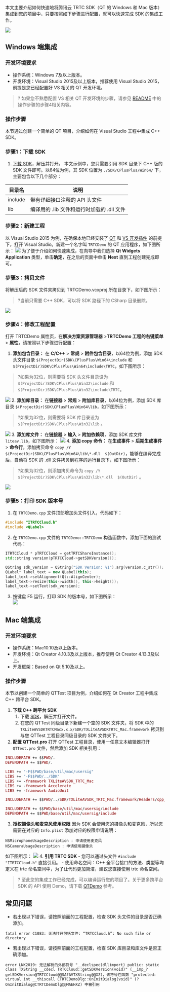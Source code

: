 本文主要介绍如何快速地将腾讯云 TRTC SDK（QT 的 Windows 和 Mac 版本）集成到您的项目中，只要按照如下步骤进行配置，就可以快速完成 SDK 的集成工作。

![](https://qcloudimg.tencent-cloud.cn/raw/49940081e803fb4534019ad5cb03dff8.png)

## Windows 端集成
### 开发环境要求
- 操作系统：Windows 7及以上版本。
- 开发环境：Visual Studio 2015及以上版本，推荐使用 Visual Studio 2015，前提是您已经配置好 VS 相关的 QT 开发环境。
>? 如果您不熟悉配置 VS 相关 QT 开发环境的步骤，请参见 [README](https://github.com/tencentyun/TRTCSDK/blob/master/Windows/QTDemo/README.md) 中的操作步骤的步骤4相关内容。

### 操作步骤
本节通过创建一个简单的 QT 项目，介绍如何在 Visual Studio 工程中集成 C++ SDK。

### 步骤1：下载 SDK
1. [下载 SDK](https://liteav.sdk.qcloud.com/download/latest/TXLiteAVSDK_TRTC_Win_latest.zip)，解压并打开。
本文示例中，您只需要引用 SDK 目录下 C++ 版的 SDK 文件即可。以64位为例，其 SDK 位置为 `./SDK/CPlusPlus/Win64/` 下，主要包含以下几个部分：
<table>
<thead>
<tr>
<th>目录名</th>
<th>说明</th>
</tr>
</thead>
<tbody><tr>
<td>include</td>
<td>带有详细接口注释的 API 头文件</td>
</tr>
<tr>
<td>lib</td>
<td>编译用的 .lib 文件和运行时加载的 .dll 文件</td>
</tr>
</tbody></table>

### 步骤2：新建工程[](id:using_cpp_qt_step2)
以 Visual Studio 2015 为例，在确保本地已经安装了 [QT](https://download.qt.io/archive/qt/5.9/5.9.1/qt-opensource-windows-x86-5.9.1.exe) 和 [VS 开发插件](https://download.qt.io/archive/vsaddin/2.6.0/qt-vsaddin-msvc2015-2.6.0.vsix) 的前提下，打开 Visual Studio。新建一个名字叫 `TRTCDemo` 的 QT 应用程序，如下图所示：
![](https://qcloudimg.tencent-cloud.cn/raw/17f1d06f0b14108318cf167048e1887a.png)
为了便于介绍如何快速集成，在向导中我们选择 **Qt Widgets Application** 类型，单击**确定**，在之后的页面中单击 **Next** 直到工程创建完成即可。

### 步骤3：拷贝文件[](id:using_cpp_qt_step3)
将解压后的 SDK 文件夹拷贝到 TRTCDemo.vcxproj 所在目录下，如下图所示：
>?当前只需要 C++ SDK，可以将 SDK 路径下的 CSharp 目录删除。
>
![](https://qcloudimg.tencent-cloud.cn/raw/ba31b4ac0c00c1749b95bbf40f4065a5.png)

### 步骤4：修改工程配置[](id:using_cpp_qt_step4)
打开 TRTCDemo 属性页，在**解决方案资源管理器** >**TRTCDemo 工程的右键菜单** > **属性**，请按照以下步骤进行配置：
1. **添加包含目录：**
在 **C/C++** > **常规** > **附件包含目录**，以64位为例，添加 SDK 头文件目录 `$(ProjectDir)SDK\CPlusPlus\Win64\include` 和 `$(ProjectDir)SDK\CPlusPlus\Win64\include\TRTC`，如下图所示：
>?如果为32位，则需要将 SDK 头文件目录设为 `$(ProjectDir)SDK\CPlusPlus\Win32\include` 和 `$(ProjectDir)SDK\CPlusPlus\Win32\include\TRTC`。
>
![](https://qcloudimg.tencent-cloud.cn/raw/91adc6849773ef65225968121a15a78a.png)
2. **添加库目录：**
在**链接器** > **常规** > **附加库目录**，以64位为例，添加 SDK 库目录 `$(ProjectDir)SDK\CPlusPlus\Win64\lib`，如下图所示：
>?如果为32位，则需要将 SDK 库目录设为 `$(ProjectDir)SDK\CPlusPlus\Win32\lib` 。
>
![](https://qcloudimg.tencent-cloud.cn/raw/f81588ede225cb468fcdaf9d5a57ab12.png)
3. **添加库文件：**
在**链接器** > **输入** > **附加依赖项**，添加 SDK 库文件 `liteav.lib`，如下图所示：
![](https://qcloudimg.tencent-cloud.cn/raw/6502fa3ebc5b5f5c6e4b62500a2d227e.png)
4. **添加 copy 命令：**
在**生成事件** > **后期生成事件** > **命令行**，添加拷贝命令 `copy /Y $(ProjectDir)SDK\CPlusPlus\Win64\lib\*.dll  $(OutDir)`，能够在编译完成后，自动将 SDK 的 .dll 文件拷贝到程序的运行目录下，如下图所示：
>?如果为32位，则添加拷贝命令为 `copy /Y $(ProjectDir)SDK\CPlusPlus\Win32\lib\*.dll  $(OutDir)` 。
>
![](https://qcloudimg.tencent-cloud.cn/raw/3ca8cdbfbc5bfc31ae87bad68a872261.png)

### 步骤5：打印 SDK 版本号[](id:using_cpp_qt_step5)
1. 在 `TRTCDemo.cpp` 文件顶部增加头文件引入，代码如下：
``` c++
#include "ITRTCCloud.h"
#include <QLabel>
```
2. 在 `TRTCDemo.cpp` 文件的 `TRTCDemo::TRTCDemo` 构造函数中，添加下面的测试代码：
```C++
ITRTCCloud * pTRTCCloud = getTRTCShareInstance();
std::string version(pTRTCCloud->getSDKVersion());

QString sdk_version = QString("SDK Version: %1").arg(version.c_str());
QLabel* label_text = new QLabel(this);
label_text->setAlignment(Qt::AlignCenter);
label_text->resize(this->width(), this->height());
label_text->setText(sdk_version);
```
3. 按键盘 F5 运行，打印 SDK 的版本号，如下图所示：  
![](https://qcloudimg.tencent-cloud.cn/raw/bc1ddf818e5f0571c72d34ba212691c7.png)



## Mac 端集成
### 开发环境要求

- 操作系统：Mac10.10及以上版本。
- 开发环境：Qt Creator 4.10.3及以上版本，推荐使用 Qt Creator 4.13.3及以上。
- 开发框架：Based on Qt 5.10及以上。

### 操作步骤
本节以创建一个简单的 QTTest 项目为例，介绍如何在 Qt Creator 工程中集成 C++ 跨平台 SDK。

[](id:mac_step1)
1. **下载 C++ 跨平台 SDK**
	1. 下载 [SDK](https://liteav.sdk.qcloud.com/download/latest/TXLiteAVSDK_TRTC_Mac_latest.tar.bz2)，解压并打开文件。
	2. 在您的 QTTest 同级目录下新建一个空的 SDK 文件夹，将 SDK 中的`TXLiteAVSDKTRTCMacx.x.x/SDK/TXLiteAVSDKTRTC_Mac.framework` 拷贝到与您 QTTest 工程目录同级目录的 SDK 文件夹下。
2. **配置 QTTest.pro**[](id:mac_step2)
打开 QTTest 工程目录，使用一任意文本编辑器打开 `QTTest.pro` 文件，然后添加 SDK 相关引用：
```MAC
INCLUDEPATH += $$PWD/.
DEPENDPATH += $$PWD/.

LIBS += "-F$$PWD/base/util/mac/usersig"
LIBS += "-F$$PWD/../SDK"
LIBS += -framework TXLiteAVSDK_TRTC_Mac
LIBS += -framework Accelerate
LIBS += -framework AudioUnit

INCLUDEPATH += $$PWD/../SDK/TXLiteAVSDK_TRTC_Mac.framework/Headers/cpp_interface

INCLUDEPATH += $$PWD/base/util/mac/usersig/include
DEPENDPATH += $$PWD/base/util/mac/usersig/include
```
3. **授权摄像头和麦克风使用权限**[](id:mac_step3)
因为 SDK 会使用您的摄像头和麦克风，所以您需要在对应的 `Info.plist` 添加对应的权限申请说明：
```none
NSMicrophoneUsageDescription : 申请使用麦克风
NSCameraUsageDescription : 申请使用摄像头
```
如下图所示：
![](https://main.qcloudimg.com/raw/eac2455042c11db8ce3de49920fa18c1.png)
4. **引用 TRTC SDK**[](id:mac_step4)
	- 您可以通过头文件 `#include "ITRTCCloud.h"` 直接引用。
	- 使用命名空间：C++ 全平台接口的方法、类型等均定义在 trtc 命名空间中，为了让代码更加简洁，建议您直接使用 trtc 命名空间。

>? 至此您的集成工作已经完成，可以编译运行您的项目了。关于更多跨平台 SDK 的 API 使用 Demo，请下载 [QTDemo](https://github.com/tencentyun/TRTCSDK/tree/master/Mac) 参考。

## 常见问题
- 若出现以下错误，请按照前面的工程配置，检查 SDK 头文件的目录是否正确添加。
```
fatal error C1083: 无法打开包括文件: “TRTCCloud.h”: No such file or directory
```

- 若出现以下错误，请按照前面的工程配置，检查 SDK 库目录和库文件是否正确添加。
```
error LNK2019: 无法解析的外部符号 "__declspec(dllimport) public: static class TXString __cdecl TRTCCloud::getSDKVersion(void)" (__imp_?getSDKVersion@TRTCCloud@@SA?AVTXString@@XZ)，该符号在函数 "protected: virtual int __thiscall CTRTCDemoDlg::OnInitDialog(void)" (?OnInitDialog@CTRTCDemoDlg@@MAEHXZ) 中被引用
```